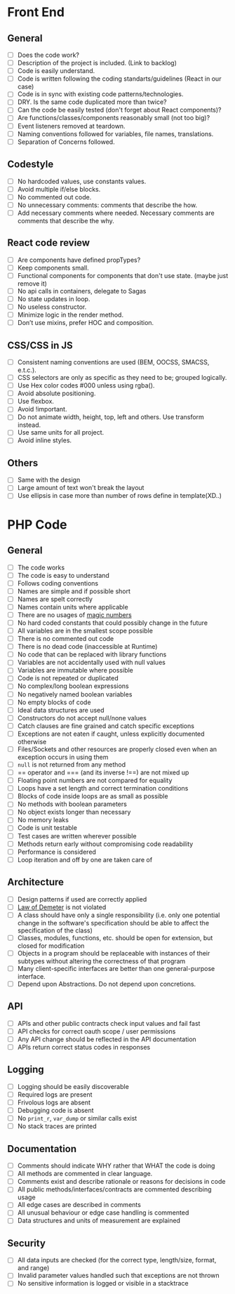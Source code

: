 # Front End

## General

- [ ] Does the code work?
- [ ] Description of the project is included. (Link to backlog)
- [ ] Code is easily understand.
- [ ] Code is written following the coding standarts/guidelines (React in our case)
- [ ] Code is in sync with existing code patterns/technologies.
- [ ] DRY. Is the same code duplicated more than twice?
- [ ] Can the code be easily tested (don't forget about React components)?
- [ ] Are functions/classes/components reasonably small (not too big)?
- [ ] Event listeners removed at teardown.
- [ ] Naming conventions followed for variables, file names, translations.
- [ ] Separation of Concerns followed.

## Codestyle

- [ ] No hardcoded values, use constants values.
- [ ] Avoid multiple if/else blocks.
- [ ] No commented out code.
- [ ] No unnecessary comments: comments that describe the how.
- [ ] Add necessary comments where needed. Necessary comments are comments that describe the why.

## React code review

- [ ] Are components have defined propTypes?
- [ ] Keep components small.
- [ ] Functional components for components that don't use state. (maybe just remove it)
- [ ] No api calls in containers, delegate to Sagas
- [ ] No state updates in loop.
- [ ] No useless constructor.
- [ ] Minimize logic in the render method.
- [ ] Don’t use mixins, prefer HOC and composition.

## CSS/CSS in JS

- [ ] Consistent naming conventions are used (BEM, OOCSS, SMACSS, e.t.c.).
- [ ] CSS selectors are only as specific as they need to be; grouped logically.
- [ ] Use Hex color codes #000 unless using rgba().
- [ ] Avoid absolute positioning.
- [ ] Use flexbox.
- [ ] Avoid !important.
- [ ] Do not animate width, height, top, left and others. Use transform instead.
- [ ] Use same units for all project.
- [ ] Avoid inline styles.

## Others

- [ ] Same with the design
- [ ] Large amount of text won't break the layout
- [ ] Use ellipsis in case more than number of rows define in template(XD..)

# PHP Code

## General

- [ ] The code works
- [ ] The code is easy to understand
- [ ] Follows coding conventions
- [ ] Names are simple and if possible short
- [ ] Names are spelt correctly
- [ ] Names contain units where applicable
- [ ] There are no usages of [magic numbers](http://c2.com/cgi/wiki?MagicNumber)
- [ ] No hard coded constants that could possibly change in the future
- [ ] All variables are in the smallest scope possible
- [ ] There is no commented out code
- [ ] There is no dead code (inaccessible at Runtime)
- [ ] No code that can be replaced with library functions
- [ ] Variables are not accidentally used with null values
- [ ] Variables are immutable where possible
- [ ] Code is not repeated or duplicated
- [ ] No complex/long boolean expressions
- [ ] No negatively named boolean variables
- [ ] No empty blocks of code
- [ ] Ideal data structures are used
- [ ] Constructors do not accept null/none values
- [ ] Catch clauses are fine grained and catch specific exceptions
- [ ] Exceptions are not eaten if caught, unless explicitly documented otherwise
- [ ] Files/Sockets and other resources are properly closed even when an exception occurs in using them
- [ ] `null` is not returned from any method
- [ ] == operator and === (and its inverse !==) are not mixed up
- [ ] Floating point numbers are not compared for equality
- [ ] Loops have a set length and correct termination conditions
- [ ] Blocks of code inside loops are as small as possible
- [ ] No methods with boolean parameters
- [ ] No object exists longer than necessary
- [ ] No memory leaks
- [ ] Code is unit testable
- [ ] Test cases are written wherever possible
- [ ] Methods return early without compromising code readability
- [ ] Performance is considered
- [ ] Loop iteration and off by one are taken care of

## Architecture

- [ ] Design patterns if used are correctly applied
- [ ] [Law of Demeter](https://en.wikipedia.org/wiki/Law_of_Demeter) is not violated
- [ ] A class should have only a single responsibility (i.e. only one potential change in the software's specification should be able to affect the specification of the class)
- [ ] Classes, modules, functions, etc. should be open for extension, but closed for modification
- [ ] Objects in a program should be replaceable with instances of their subtypes without altering the correctness of that program
- [ ] Many client-specific interfaces are better than one general-purpose interface.
- [ ] Depend upon Abstractions. Do not depend upon concretions.

## API

- [ ] APIs and other public contracts check input values and fail fast
- [ ] API checks for correct oauth scope / user permissions
- [ ] Any API change should be reflected in the API documentation
- [ ] APIs return correct status codes in responses

## Logging

- [ ] Logging should be easily discoverable
- [ ] Required logs are present
- [ ] Frivolous logs are absent
- [ ] Debugging code is absent
- [ ] No `print_r`, `var_dump` or similar calls exist
- [ ] No stack traces are printed

## Documentation

- [ ] Comments should indicate WHY rather that WHAT the code is doing
- [ ] All methods are commented in clear language.
- [ ] Comments exist and describe rationale or reasons for decisions in code
- [ ] All public methods/interfaces/contracts are commented describing usage
- [ ] All edge cases are described in comments
- [ ] All unusual behaviour or edge case handling is commented
- [ ] Data structures and units of measurement are explained

## Security

- [ ] All data inputs are checked (for the correct type, length/size, format, and range)
- [ ] Invalid parameter values handled such that exceptions are not thrown
- [ ] No sensitive information is logged or visible in a stacktrace
